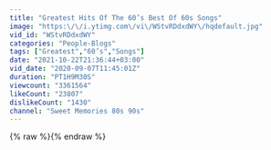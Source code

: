 ```yaml
---
title: "Greatest Hits Of The 60’s Best Of 60s Songs"
image: "https:\/\/i.ytimg.com\/vi\/WStvRDdxdWY\/hqdefault.jpg"
vid_id: "WStvRDdxdWY"
categories: "People-Blogs"
tags: ["Greatest","60’s","Songs"]
date: "2021-10-22T21:36:44+03:00"
vid_date: "2020-09-07T11:45:01Z"
duration: "PT1H9M30S"
viewcount: "3361564"
likeCount: "23807"
dislikeCount: "1430"
channel: "Sweet Memories 80s 90s"
---
```

{% raw %}{% endraw %}

